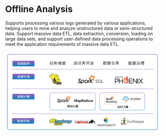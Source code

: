 # Offline Analysis

Supports processing various logs generated by various applications, helping users to mine and analyze unstructured data or semi-structured data. Support massive data ETL, data extraction, conversion, loading on large data sets, and support user-defined data processing operations to meet the application requirements of massive data ETL.

![](https://github.com/jdcloudcom/cn/blob/jmr-mengfei/image/jmr/best-practice-1.jpg)


